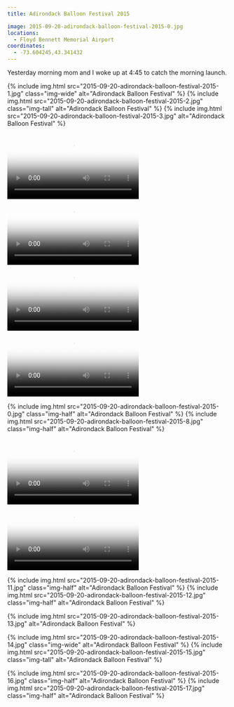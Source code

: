 ```yaml
---
title: Adirondack Balloon Festival 2015

image: 2015-09-20-adirondack-balloon-festival-2015-0.jpg
locations:
  - Floyd Bennett Memorial Airport
coordinates:
  - -73.604245,43.341432
---
```


Yesterday morning mom and I woke up at 4:45 to catch the morning launch.

<div class="photos">
{% include img.html src="2015-09-20-adirondack-balloon-festival-2015-1.jpg" class="img-wide" alt="Adirondack Balloon Festival" %}
{% include img.html src="2015-09-20-adirondack-balloon-festival-2015-2.jpg" class="img-tall" alt="Adirondack Balloon Festival" %}
{% include img.html src="2015-09-20-adirondack-balloon-festival-2015-3.jpg" alt="Adirondack Balloon Festival" %}

<!-- tall video -->

<video src="https://www.flickr.com/photos/katydecorah/20920502963/play/site/48a22a95c5/" poster="//yo.katydecorah.com/2015-09-20-adirondack-balloon-festival-2015-4.jpg" controls="" class="img-fourths"></video> <video src="https://www.flickr.com/photos/katydecorah/20918858404/play/site/2472db735c/"  poster="//yo.katydecorah.com/2015-09-20-adirondack-balloon-festival-2015-5.jpg" controls="" class="img-fourths"></video> <video src="https://www.flickr.com/photos/katydecorah/21354718679/play/site/9327a63bc5/" poster="//yo.katydecorah.com/2015-09-20-adirondack-balloon-festival-2015-6.jpg" controls="" class="img-fourths"></video> <video src="https://www.flickr.com/photos/katydecorah/21354718809/play/site/5ff5787d3e/" poster="//yo.katydecorah.com/2015-09-20-adirondack-balloon-festival-2015-7.jpg" controls="" class="img-fourths"></video>

{% include img.html src="2015-09-20-adirondack-balloon-festival-2015-0.jpg" class="img-half" alt="Adirondack Balloon Festival" %}
{% include img.html src="2015-09-20-adirondack-balloon-festival-2015-8.jpg" class="img-half" alt="Adirondack Balloon Festival" %}

<!-- video -->

<video src="https://www.flickr.com/photos/katydecorah/21354711029/play/hd/6e340d1a71/" poster="//yo.katydecorah.com/2015-09-20-adirondack-balloon-festival-2015-9.jpg" controls="" class="img-half"></video> <video src="https://www.flickr.com/photos/katydecorah/20920502883/play/hd/e66a945629/" poster="//yo.katydecorah.com/2015-09-20-adirondack-balloon-festival-2015-10.jpg" controls="" class="img-half"></video>

{% include img.html src="2015-09-20-adirondack-balloon-festival-2015-11.jpg" class="img-half" alt="Adirondack Balloon Festival" %}
{% include img.html src="2015-09-20-adirondack-balloon-festival-2015-12.jpg" class="img-half" alt="Adirondack Balloon Festival" %}

{% include img.html src="2015-09-20-adirondack-balloon-festival-2015-13.jpg" alt="Adirondack Balloon Festival" %}

{% include img.html src="2015-09-20-adirondack-balloon-festival-2015-14.jpg" class="img-wide" alt="Adirondack Balloon Festival" %}
{% include img.html src="2015-09-20-adirondack-balloon-festival-2015-15.jpg" class="img-tall" alt="Adirondack Balloon Festival" %}

{% include img.html src="2015-09-20-adirondack-balloon-festival-2015-16.jpg" class="img-half" alt="Adirondack Balloon Festival" %}
{% include img.html src="2015-09-20-adirondack-balloon-festival-2015-17.jpg" class="img-half" alt="Adirondack Balloon Festival" %}

</div>
